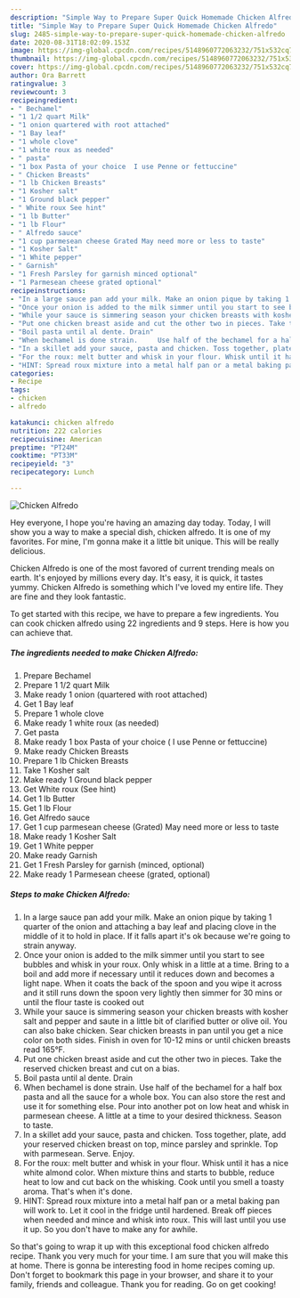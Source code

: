 ```yaml
---
description: "Simple Way to Prepare Super Quick Homemade Chicken Alfredo"
title: "Simple Way to Prepare Super Quick Homemade Chicken Alfredo"
slug: 2485-simple-way-to-prepare-super-quick-homemade-chicken-alfredo
date: 2020-08-31T18:02:09.153Z
image: https://img-global.cpcdn.com/recipes/5148960772063232/751x532cq70/chicken-alfredo-recipe-main-photo.jpg
thumbnail: https://img-global.cpcdn.com/recipes/5148960772063232/751x532cq70/chicken-alfredo-recipe-main-photo.jpg
cover: https://img-global.cpcdn.com/recipes/5148960772063232/751x532cq70/chicken-alfredo-recipe-main-photo.jpg
author: Ora Barrett
ratingvalue: 3
reviewcount: 3
recipeingredient:
- " Bechamel"
- "1 1/2 quart Milk"
- "1 onion quartered with root attached"
- "1 Bay leaf"
- "1 whole clove"
- "1 white roux as needed"
- " pasta"
- "1 box Pasta of your choice  I use Penne or fettuccine"
- " Chicken Breasts"
- "1 lb Chicken Breasts"
- "1 Kosher salt"
- "1 Ground black pepper"
- " White roux See hint"
- "1 lb Butter"
- "1 lb Flour"
- " Alfredo sauce"
- "1 cup parmesean cheese Grated May need more or less to taste"
- "1 Kosher Salt"
- "1 White pepper"
- " Garnish"
- "1 Fresh Parsley for garnish minced optional"
- "1 Parmesean cheese grated optional"
recipeinstructions:
- "In a large sauce pan add your milk. Make an onion pique by taking 1 quarter of the onion and attaching a bay leaf and placing clove in the middle of it to hold in place. If it falls apart it&#39;s ok because we&#39;re going to strain anyway."
- "Once your onion is added to the milk simmer until you start to see bubbles and whisk in your roux. Only whisk in a little at a time. Bring to a boil and add more if necessary until it reduces down and becomes a light nape. When it coats the back of the spoon and you wipe it across and it still runs down the spoon very lightly then simmer for 30 mins or until the flour taste is cooked out"
- "While your sauce is simmering season your chicken breasts with kosher salt and pepper and saute in a little bit of clarified butter or olive oil. You can also bake chicken. Sear chicken breasts in pan until you get a nice color on both sides. Finish in oven for 10-12 mins or until chicken breasts read 165°F."
- "Put one chicken breast aside and cut the other two in pieces. Take the reserved chicken breast and cut on a bias."
- "Boil pasta until al dente. Drain"
- "When bechamel is done strain.     Use half of the bechamel for a half box pasta and all the sauce for a whole box. You can also store the rest and use it for something else. Pour into another pot on low heat and whisk in parmesean cheese. A little at a time to your desired thickness.  Season to taste."
- "In a skillet add your sauce, pasta and chicken. Toss together, plate, add your reserved chicken breast on top,  mince parsley and sprinkle. Top with parmesean. Serve. Enjoy."
- "For the roux: melt butter and whisk in your flour. Whisk until it has a nice white almond color. When mixture thins and starts to bubble, reduce heat to low and cut back on the whisking. Cook until you smell a toasty aroma. That&#39;s when it&#39;s done."
- "HINT: Spread roux mixture into a metal half pan or a metal baking pan will work to. Let it cool in the fridge until hardened. Break off pieces when needed and mince and whisk into roux. This will last until you use it up. So you don&#39;t have to make any for awhile."
categories:
- Recipe
tags:
- chicken
- alfredo

katakunci: chicken alfredo 
nutrition: 222 calories
recipecuisine: American
preptime: "PT24M"
cooktime: "PT33M"
recipeyield: "3"
recipecategory: Lunch

---
```



![Chicken Alfredo](https://img-global.cpcdn.com/recipes/5148960772063232/751x532cq70/chicken-alfredo-recipe-main-photo.jpg)

Hey everyone, I hope you're having an amazing day today. Today, I will show you a way to make a special dish, chicken alfredo. It is one of my favorites. For mine, I'm gonna make it a little bit unique. This will be really delicious.

Chicken Alfredo is one of the most favored of current trending meals on earth. It's enjoyed by millions every day. It's easy, it is quick, it tastes yummy. Chicken Alfredo is something which I've loved my entire life. They are fine and they look fantastic.




To get started with this recipe, we have to prepare a few ingredients. You can cook chicken alfredo using 22 ingredients and 9 steps. Here is how you can achieve that.

<!--inarticleads1-->

##### The ingredients needed to make Chicken Alfredo:

1. Prepare  Bechamel
1. Prepare 1 1/2 quart Milk
1. Make ready 1 onion (quartered with root attached)
1. Get 1 Bay leaf
1. Prepare 1 whole clove
1. Make ready 1 white roux (as needed)
1. Get  pasta
1. Make ready 1 box Pasta of your choice ( I use Penne or fettuccine)
1. Make ready  Chicken Breasts
1. Prepare 1 lb Chicken Breasts
1. Take 1 Kosher salt
1. Make ready 1 Ground black pepper
1. Get  White roux (See hint)
1. Get 1 lb Butter
1. Get 1 lb Flour
1. Get  Alfredo sauce
1. Get 1 cup parmesean cheese (Grated) May need more or less to taste
1. Make ready 1 Kosher Salt
1. Get 1 White pepper
1. Make ready  Garnish
1. Get 1 Fresh Parsley for garnish (minced, optional)
1. Make ready 1 Parmesean cheese (grated, optional)




<!--inarticleads2-->

##### Steps to make Chicken Alfredo:

1. In a large sauce pan add your milk. Make an onion pique by taking 1 quarter of the onion and attaching a bay leaf and placing clove in the middle of it to hold in place. If it falls apart it&#39;s ok because we&#39;re going to strain anyway.
1. Once your onion is added to the milk simmer until you start to see bubbles and whisk in your roux. Only whisk in a little at a time. Bring to a boil and add more if necessary until it reduces down and becomes a light nape. When it coats the back of the spoon and you wipe it across and it still runs down the spoon very lightly then simmer for 30 mins or until the flour taste is cooked out
1. While your sauce is simmering season your chicken breasts with kosher salt and pepper and saute in a little bit of clarified butter or olive oil. You can also bake chicken. Sear chicken breasts in pan until you get a nice color on both sides. Finish in oven for 10-12 mins or until chicken breasts read 165°F.
1. Put one chicken breast aside and cut the other two in pieces. Take the reserved chicken breast and cut on a bias.
1. Boil pasta until al dente. Drain
1. When bechamel is done strain.     Use half of the bechamel for a half box pasta and all the sauce for a whole box. You can also store the rest and use it for something else. Pour into another pot on low heat and whisk in parmesean cheese. A little at a time to your desired thickness.  Season to taste.
1. In a skillet add your sauce, pasta and chicken. Toss together, plate, add your reserved chicken breast on top,  mince parsley and sprinkle. Top with parmesean. Serve. Enjoy.
1. For the roux: melt butter and whisk in your flour. Whisk until it has a nice white almond color. When mixture thins and starts to bubble, reduce heat to low and cut back on the whisking. Cook until you smell a toasty aroma. That&#39;s when it&#39;s done.
1. HINT: Spread roux mixture into a metal half pan or a metal baking pan will work to. Let it cool in the fridge until hardened. Break off pieces when needed and mince and whisk into roux. This will last until you use it up. So you don&#39;t have to make any for awhile.




So that's going to wrap it up with this exceptional food chicken alfredo recipe. Thank you very much for your time. I am sure that you will make this at home. There is gonna be interesting food in home recipes coming up. Don't forget to bookmark this page in your browser, and share it to your family, friends and colleague. Thank you for reading. Go on get cooking!
